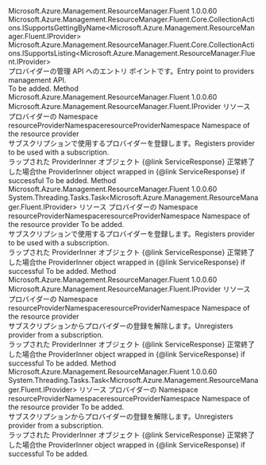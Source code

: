 <Type Name="IProviders" FullName="Microsoft.Azure.Management.ResourceManager.Fluent.IProviders">
  <TypeSignature Language="C#" Value="public interface IProviders : Microsoft.Azure.Management.ResourceManager.Fluent.Core.CollectionActions.ISupportsGettingByName&lt;Microsoft.Azure.Management.ResourceManager.Fluent.IProvider&gt;, Microsoft.Azure.Management.ResourceManager.Fluent.Core.CollectionActions.ISupportsListing&lt;Microsoft.Azure.Management.ResourceManager.Fluent.IProvider&gt;" />
  <TypeSignature Language="ILAsm" Value=".class public interface auto ansi abstract IProviders implements class Microsoft.Azure.Management.ResourceManager.Fluent.Core.CollectionActions.ISupportsGettingByName`1&lt;class Microsoft.Azure.Management.ResourceManager.Fluent.IProvider&gt;, class Microsoft.Azure.Management.ResourceManager.Fluent.Core.CollectionActions.ISupportsListing`1&lt;class Microsoft.Azure.Management.ResourceManager.Fluent.IProvider&gt;" />
  <TypeSignature Language="DocId" Value="T:Microsoft.Azure.Management.ResourceManager.Fluent.IProviders" />
  <TypeSignature Language="VB.NET" Value="Public Interface IProviders&#xA;Implements ISupportsGettingByName(Of IProvider), ISupportsListing(Of IProvider)" />
  <TypeSignature Language="F#" Value="type IProviders = interface&#xA;    interface ISupportsListing&lt;IProvider&gt;&#xA;    interface ISupportsGettingByName&lt;IProvider&gt;" />
  <AssemblyInfo>
    <AssemblyName>Microsoft.Azure.Management.ResourceManager.Fluent</AssemblyName>
    <AssemblyVersion>1.0.0.60</AssemblyVersion>
  </AssemblyInfo>
  <Interfaces>
    <Interface>
      <InterfaceName>Microsoft.Azure.Management.ResourceManager.Fluent.Core.CollectionActions.ISupportsGettingByName&lt;Microsoft.Azure.Management.ResourceManager.Fluent.IProvider&gt;</InterfaceName>
    </Interface>
    <Interface>
      <InterfaceName>Microsoft.Azure.Management.ResourceManager.Fluent.Core.CollectionActions.ISupportsListing&lt;Microsoft.Azure.Management.ResourceManager.Fluent.IProvider&gt;</InterfaceName>
    </Interface>
  </Interfaces>
  <Docs>
    <summary>
            <span data-ttu-id="de6d9-101">プロバイダーの管理 API へのエントリ ポイントです。</span><span class="sxs-lookup"><span data-stu-id="de6d9-101">Entry point to providers management API.</span></span>
            </summary>
    <remarks>To be added.</remarks>
  </Docs>
  <Members>
    <Member MemberName="Register">
      <MemberSignature Language="C#" Value="public Microsoft.Azure.Management.ResourceManager.Fluent.IProvider Register (string resourceProviderNamespace);" />
      <MemberSignature Language="ILAsm" Value=".method public hidebysig newslot virtual instance class Microsoft.Azure.Management.ResourceManager.Fluent.IProvider Register(string resourceProviderNamespace) cil managed" />
      <MemberSignature Language="DocId" Value="M:Microsoft.Azure.Management.ResourceManager.Fluent.IProviders.Register(System.String)" />
      <MemberSignature Language="VB.NET" Value="Public Function Register (resourceProviderNamespace As String) As IProvider" />
      <MemberSignature Language="F#" Value="abstract member Register : string -&gt; Microsoft.Azure.Management.ResourceManager.Fluent.IProvider" Usage="iProviders.Register resourceProviderNamespace" />
      <MemberType>Method</MemberType>
      <AssemblyInfo>
        <AssemblyName>Microsoft.Azure.Management.ResourceManager.Fluent</AssemblyName>
        <AssemblyVersion>1.0.0.60</AssemblyVersion>
      </AssemblyInfo>
      <ReturnValue>
        <ReturnType>Microsoft.Azure.Management.ResourceManager.Fluent.IProvider</ReturnType>
      </ReturnValue>
      <Parameters>
        <Parameter Name="resourceProviderNamespace" Type="System.String" />
      </Parameters>
      <Docs>
        <param name="resourceProviderNamespace"><span data-ttu-id="de6d9-102">リソース プロバイダーの Namespace resourceProviderNamespace</span><span class="sxs-lookup"><span data-stu-id="de6d9-102">resourceProviderNamespace Namespace of the resource provider</span></span></param>
        <summary>
            <span data-ttu-id="de6d9-103">サブスクリプションで使用するプロバイダーを登録します。</span><span class="sxs-lookup"><span data-stu-id="de6d9-103">Registers provider to be used with a subscription.</span></span>
            </summary>
        <returns><span data-ttu-id="de6d9-104">ラップされた ProviderInner オブジェクト {@link ServiceResponse} 正常終了した場合</span><span class="sxs-lookup"><span data-stu-id="de6d9-104">the ProviderInner object wrapped in {@link ServiceResponse} if successful</span></span></returns>
        <remarks>To be added.</remarks>
      </Docs>
    </Member>
    <Member MemberName="RegisterAsync">
      <MemberSignature Language="C#" Value="public System.Threading.Tasks.Task&lt;Microsoft.Azure.Management.ResourceManager.Fluent.IProvider&gt; RegisterAsync (string resourceProviderNamespace, System.Threading.CancellationToken cancellationToken = null);" />
      <MemberSignature Language="ILAsm" Value=".method public hidebysig newslot virtual instance class System.Threading.Tasks.Task`1&lt;class Microsoft.Azure.Management.ResourceManager.Fluent.IProvider&gt; RegisterAsync(string resourceProviderNamespace, valuetype System.Threading.CancellationToken cancellationToken) cil managed" />
      <MemberSignature Language="DocId" Value="M:Microsoft.Azure.Management.ResourceManager.Fluent.IProviders.RegisterAsync(System.String,System.Threading.CancellationToken)" />
      <MemberSignature Language="F#" Value="abstract member RegisterAsync : string * System.Threading.CancellationToken -&gt; System.Threading.Tasks.Task&lt;Microsoft.Azure.Management.ResourceManager.Fluent.IProvider&gt;" Usage="iProviders.RegisterAsync (resourceProviderNamespace, cancellationToken)" />
      <MemberType>Method</MemberType>
      <AssemblyInfo>
        <AssemblyName>Microsoft.Azure.Management.ResourceManager.Fluent</AssemblyName>
        <AssemblyVersion>1.0.0.60</AssemblyVersion>
      </AssemblyInfo>
      <ReturnValue>
        <ReturnType>System.Threading.Tasks.Task&lt;Microsoft.Azure.Management.ResourceManager.Fluent.IProvider&gt;</ReturnType>
      </ReturnValue>
      <Parameters>
        <Parameter Name="resourceProviderNamespace" Type="System.String" />
        <Parameter Name="cancellationToken" Type="System.Threading.CancellationToken" />
      </Parameters>
      <Docs>
        <param name="resourceProviderNamespace"><span data-ttu-id="de6d9-105">リソース プロバイダーの Namespace resourceProviderNamespace</span><span class="sxs-lookup"><span data-stu-id="de6d9-105">resourceProviderNamespace Namespace of the resource provider</span></span></param>
        <param name="cancellationToken">To be added.</param>
        <summary>
            <span data-ttu-id="de6d9-106">サブスクリプションで使用するプロバイダーを登録します。</span><span class="sxs-lookup"><span data-stu-id="de6d9-106">Registers provider to be used with a subscription.</span></span>
            </summary>
        <returns><span data-ttu-id="de6d9-107">ラップされた ProviderInner オブジェクト {@link ServiceResponse} 正常終了した場合</span><span class="sxs-lookup"><span data-stu-id="de6d9-107">the ProviderInner object wrapped in {@link ServiceResponse} if successful</span></span></returns>
        <remarks>To be added.</remarks>
      </Docs>
    </Member>
    <Member MemberName="Unregister">
      <MemberSignature Language="C#" Value="public Microsoft.Azure.Management.ResourceManager.Fluent.IProvider Unregister (string resourceProviderNamespace);" />
      <MemberSignature Language="ILAsm" Value=".method public hidebysig newslot virtual instance class Microsoft.Azure.Management.ResourceManager.Fluent.IProvider Unregister(string resourceProviderNamespace) cil managed" />
      <MemberSignature Language="DocId" Value="M:Microsoft.Azure.Management.ResourceManager.Fluent.IProviders.Unregister(System.String)" />
      <MemberSignature Language="VB.NET" Value="Public Function Unregister (resourceProviderNamespace As String) As IProvider" />
      <MemberSignature Language="F#" Value="abstract member Unregister : string -&gt; Microsoft.Azure.Management.ResourceManager.Fluent.IProvider" Usage="iProviders.Unregister resourceProviderNamespace" />
      <MemberType>Method</MemberType>
      <AssemblyInfo>
        <AssemblyName>Microsoft.Azure.Management.ResourceManager.Fluent</AssemblyName>
        <AssemblyVersion>1.0.0.60</AssemblyVersion>
      </AssemblyInfo>
      <ReturnValue>
        <ReturnType>Microsoft.Azure.Management.ResourceManager.Fluent.IProvider</ReturnType>
      </ReturnValue>
      <Parameters>
        <Parameter Name="resourceProviderNamespace" Type="System.String" />
      </Parameters>
      <Docs>
        <param name="resourceProviderNamespace"><span data-ttu-id="de6d9-108">リソース プロバイダーの Namespace resourceProviderNamespace</span><span class="sxs-lookup"><span data-stu-id="de6d9-108">resourceProviderNamespace Namespace of the resource provider</span></span></param>
        <summary>
            <span data-ttu-id="de6d9-109">サブスクリプションからプロバイダーの登録を解除します。</span><span class="sxs-lookup"><span data-stu-id="de6d9-109">Unregisters provider from a subscription.</span></span>
            </summary>
        <returns><span data-ttu-id="de6d9-110">ラップされた ProviderInner オブジェクト {@link ServiceResponse} 正常終了した場合</span><span class="sxs-lookup"><span data-stu-id="de6d9-110">the ProviderInner object wrapped in {@link ServiceResponse} if successful</span></span></returns>
        <remarks>To be added.</remarks>
      </Docs>
    </Member>
    <Member MemberName="UnregisterAsync">
      <MemberSignature Language="C#" Value="public System.Threading.Tasks.Task&lt;Microsoft.Azure.Management.ResourceManager.Fluent.IProvider&gt; UnregisterAsync (string resourceProviderNamespace, System.Threading.CancellationToken cancellationToken = null);" />
      <MemberSignature Language="ILAsm" Value=".method public hidebysig newslot virtual instance class System.Threading.Tasks.Task`1&lt;class Microsoft.Azure.Management.ResourceManager.Fluent.IProvider&gt; UnregisterAsync(string resourceProviderNamespace, valuetype System.Threading.CancellationToken cancellationToken) cil managed" />
      <MemberSignature Language="DocId" Value="M:Microsoft.Azure.Management.ResourceManager.Fluent.IProviders.UnregisterAsync(System.String,System.Threading.CancellationToken)" />
      <MemberSignature Language="F#" Value="abstract member UnregisterAsync : string * System.Threading.CancellationToken -&gt; System.Threading.Tasks.Task&lt;Microsoft.Azure.Management.ResourceManager.Fluent.IProvider&gt;" Usage="iProviders.UnregisterAsync (resourceProviderNamespace, cancellationToken)" />
      <MemberType>Method</MemberType>
      <AssemblyInfo>
        <AssemblyName>Microsoft.Azure.Management.ResourceManager.Fluent</AssemblyName>
        <AssemblyVersion>1.0.0.60</AssemblyVersion>
      </AssemblyInfo>
      <ReturnValue>
        <ReturnType>System.Threading.Tasks.Task&lt;Microsoft.Azure.Management.ResourceManager.Fluent.IProvider&gt;</ReturnType>
      </ReturnValue>
      <Parameters>
        <Parameter Name="resourceProviderNamespace" Type="System.String" />
        <Parameter Name="cancellationToken" Type="System.Threading.CancellationToken" />
      </Parameters>
      <Docs>
        <param name="resourceProviderNamespace"><span data-ttu-id="de6d9-111">リソース プロバイダーの Namespace resourceProviderNamespace</span><span class="sxs-lookup"><span data-stu-id="de6d9-111">resourceProviderNamespace Namespace of the resource provider</span></span></param>
        <param name="cancellationToken">To be added.</param>
        <summary>
            <span data-ttu-id="de6d9-112">サブスクリプションからプロバイダーの登録を解除します。</span><span class="sxs-lookup"><span data-stu-id="de6d9-112">Unregisters provider from a subscription.</span></span>
            </summary>
        <returns><span data-ttu-id="de6d9-113">ラップされた ProviderInner オブジェクト {@link ServiceResponse} 正常終了した場合</span><span class="sxs-lookup"><span data-stu-id="de6d9-113">the ProviderInner object wrapped in {@link ServiceResponse} if successful</span></span></returns>
        <remarks>To be added.</remarks>
      </Docs>
    </Member>
  </Members>
</Type>